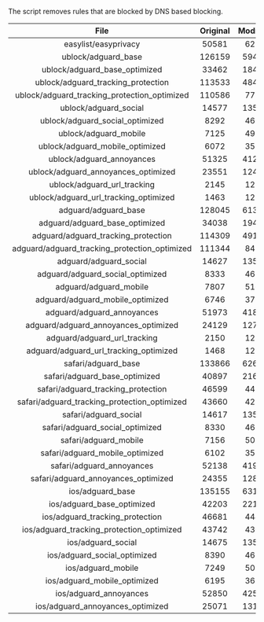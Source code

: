 The script removes rules that are blocked by DNS based blocking.


| File | Original | Modified |
|:----:|:-----:|:-----:|
| easylist/easyprivacy | 50581 | 6251 |
| ublock/adguard_base | 126159 | 59430 |
| ublock/adguard_base_optimized | 33462 | 18411 |
| ublock/adguard_tracking_protection | 113533 | 48451 |
| ublock/adguard_tracking_protection_optimized | 110586 | 7728 |
| ublock/adguard_social | 14577 | 13505 |
| ublock/adguard_social_optimized | 8292 | 4608 |
| ublock/adguard_mobile | 7125 | 4989 |
| ublock/adguard_mobile_optimized | 6072 | 3562 |
| ublock/adguard_annoyances | 51325 | 41289 |
| ublock/adguard_annoyances_optimized | 23551 | 12433 |
| ublock/adguard_url_tracking | 2145 | 1280 |
| ublock/adguard_url_tracking_optimized | 1463 | 1277 |
| adguard/adguard_base | 128045 | 61391 |
| adguard/adguard_base_optimized | 34038 | 19416 |
| adguard/adguard_tracking_protection | 114309 | 49170 |
| adguard/adguard_tracking_protection_optimized | 111344 | 8434 |
| adguard/adguard_social | 14627 | 13562 |
| adguard/adguard_social_optimized | 8333 | 4651 |
| adguard/adguard_mobile | 7807 | 5168 |
| adguard/adguard_mobile_optimized | 6746 | 3734 |
| adguard/adguard_annoyances | 51973 | 41875 |
| adguard/adguard_annoyances_optimized | 24129 | 12744 |
| adguard/adguard_url_tracking | 2150 | 1286 |
| adguard/adguard_url_tracking_optimized | 1468 | 1283 |
| safari/adguard_base | 133866 | 62680 |
| safari/adguard_base_optimized | 40897 | 21680 |
| safari/adguard_tracking_protection | 46599 | 4439 |
| safari/adguard_tracking_protection_optimized | 43660 | 4295 |
| safari/adguard_social | 14617 | 13546 |
| safari/adguard_social_optimized | 8330 | 4638 |
| safari/adguard_mobile | 7156 | 5027 |
| safari/adguard_mobile_optimized | 6102 | 3594 |
| safari/adguard_annoyances | 52138 | 41967 |
| safari/adguard_annoyances_optimized | 24355 | 12814 |
| ios/adguard_base | 135155 | 63186 |
| ios/adguard_base_optimized | 42203 | 22184 |
| ios/adguard_tracking_protection | 46681 | 4446 |
| ios/adguard_tracking_protection_optimized | 43742 | 4302 |
| ios/adguard_social | 14675 | 13578 |
| ios/adguard_social_optimized | 8390 | 4652 |
| ios/adguard_mobile | 7249 | 5068 |
| ios/adguard_mobile_optimized | 6195 | 3632 |
| ios/adguard_annoyances | 52850 | 42571 |
| ios/adguard_annoyances_optimized | 25071 | 13114 |